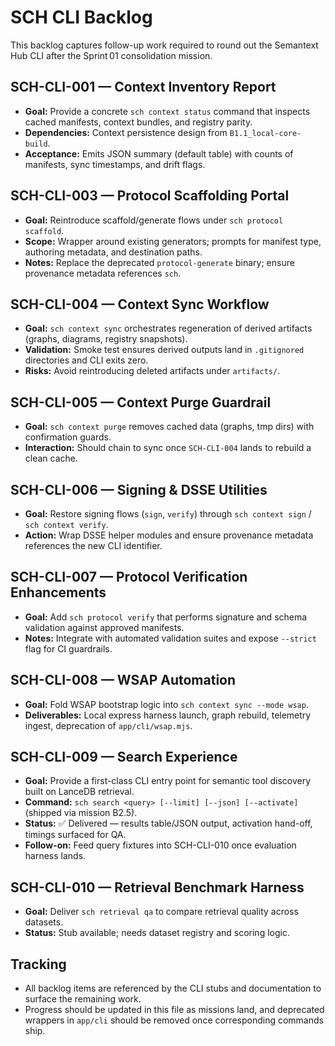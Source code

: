 # SCH CLI Backlog

This backlog captures follow-up work required to round out the Semantext Hub CLI after the Sprint 01 consolidation mission.

## SCH-CLI-001 — Context Inventory Report
- **Goal:** Provide a concrete `sch context status` command that inspects cached manifests, context bundles, and registry parity.
- **Dependencies:** Context persistence design from `B1.1_local-core-build`.
- **Acceptance:** Emits JSON summary (default table) with counts of manifests, sync timestamps, and drift flags.

## SCH-CLI-003 — Protocol Scaffolding Portal
- **Goal:** Reintroduce scaffold/generate flows under `sch protocol scaffold`.
- **Scope:** Wrapper around existing generators; prompts for manifest type, authoring metadata, and destination paths.
- **Notes:** Replace the deprecated `protocol-generate` binary; ensure provenance metadata references `sch`.

## SCH-CLI-004 — Context Sync Workflow
- **Goal:** `sch context sync` orchestrates regeneration of derived artifacts (graphs, diagrams, registry snapshots).
- **Validation:** Smoke test ensures derived outputs land in `.gitignored` directories and CLI exits zero.
- **Risks:** Avoid reintroducing deleted artifacts under `artifacts/`.

## SCH-CLI-005 — Context Purge Guardrail
- **Goal:** `sch context purge` removes cached data (graphs, tmp dirs) with confirmation guards.
- **Interaction:** Should chain to sync once `SCH-CLI-004` lands to rebuild a clean cache.

## SCH-CLI-006 — Signing & DSSE Utilities
- **Goal:** Restore signing flows (`sign`, `verify`) through `sch context sign` / `sch context verify`.
- **Action:** Wrap DSSE helper modules and ensure provenance metadata references the new CLI identifier.

## SCH-CLI-007 — Protocol Verification Enhancements
- **Goal:** Add `sch protocol verify` that performs signature and schema validation against approved manifests.
- **Notes:** Integrate with automated validation suites and expose `--strict` flag for CI guardrails.

## SCH-CLI-008 — WSAP Automation
- **Goal:** Fold WSAP bootstrap logic into `sch context sync --mode wsap`.
- **Deliverables:** Local express harness launch, graph rebuild, telemetry ingest, deprecation of `app/cli/wsap.mjs`.

## SCH-CLI-009 — Search Experience
- **Goal:** Provide a first-class CLI entry point for semantic tool discovery built on LanceDB retrieval.
- **Command:** `sch search <query> [--limit] [--json] [--activate]` (shipped via mission B2.5).
- **Status:** ✅ Delivered — results table/JSON output, activation hand-off, timings surfaced for QA.
- **Follow-on:** Feed query fixtures into SCH-CLI-010 once evaluation harness lands.

## SCH-CLI-010 — Retrieval Benchmark Harness
- **Goal:** Deliver `sch retrieval qa` to compare retrieval quality across datasets.
- **Status:** Stub available; needs dataset registry and scoring logic.

## Tracking
- All backlog items are referenced by the CLI stubs and documentation to surface the remaining work.
- Progress should be updated in this file as missions land, and deprecated wrappers in `app/cli` should be removed once corresponding commands ship.
